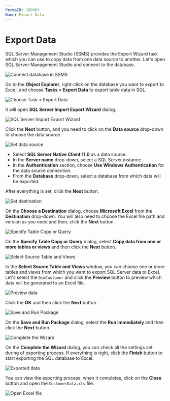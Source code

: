 ```yaml
---
PermaID: 100003
Name: Export Data
---
```


# Export Data

SQL Server Management Studio (SSMS) provides the Export Wizard task which you can use to copy data from one data source to another. Let's open SQL Server Management Studio and connect to the database. 

<img src="images/export-data-1.png" alt="Connect database in SSMS">

Go to the **Object Explorer**, right-click on the database you want to export to Excel, and choose **Tasks > Export Data** to export table data in SQL.

<img src="images/export-data-2.png" alt="Choose Task > Export Data">

It will open **SQL Server Import Export Wizard** dialog.

<img src="images/export-data-3.png" alt="SQL Server Import Export Wizard">

Click the **Next** button, and you need to click on the **Data source** drop-down to choose the data source.

<img src="images/export-data-4.png" alt="Set data source">

 - Select **SQL Server Native Client 11.0** as a data source. 
 - In the **Server name** drop-down, select a SQL Server instance. 
 - In the **Authentication** section, choose **Use Windows Authentication** for the data source connection.
 - From the **Database** drop-down, select a database from which data will be exported.

After everything is set, click the **Next** button. 

<img src="images/export-data-5.png" alt="Set destination">

On the **Choose a Destination** dialog, choose **Microsoft Excel** from the **Destination** drop-down. You will also need to choose the Excel file path and version as you need and then, click the **Next** button.

<img src="images/export-data-6.png" alt="Specify Table Copy or Query">

On the **Specify Table Copy or Query** dialog, select **Copy data from one or more tables or views** and then click the **Next** button.

<img src="images/export-data-7.png" alt="Select Source Table and Views">

In the **Select Source Table and Views** window, you can choose one or more tables and views from which you want to export SQL Server data to Excel. Let's select the `DimCustomer` and click the **Preview** button to preview which data will be generated to an Excel file. 

<img src="images/export-data-8.png" alt="Preview data">

Click the **OK** and then click the **Next** button.

<img src="images/export-data-9.png" alt="Save and Run Package"> 

On the **Save and Run Package** dialog, select the **Run immediately** and then click the **Next** button.

<img src="images/export-data-10.png" alt="Complete the Wizard"> 

On the **Complete the Wizard** dialog, you can check all the settings set during of exporting process. If everything is right, click the **Finish** button to start exporting the SQL database to Excel.

<img src="images/export-data-11.png" alt="Exported data"> 

You can view the exporting process, when it completes, click on the **Close** button and open the `CustomerData.xls` file.

<img src="images/export-data-12.png" alt="Open Excel file"> 